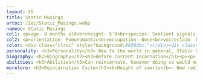 ```yaml
---
layout: t5
title: Static Musings
artoc: /2oc/Static_Musings.webp
nameoc: Static Musings
col1: <p>age- 8 months old<br>height- 5'9<br>species- Sentient signals bound to a host<br>pronouns- It/its<br>gender- Staticgender</p>
col2: <p>orientation- Pomoromantic<br>occupation- None<br>voiceclaim- Fuzz from The June Archive<br>alignment- Rebel Neutral</p>
color: <div class="clroc" style="background:#859dbc;"></div><div class="clroc" style="background:#466f86;"></div><div class="clroc" style="background:#e9effd;"></div><div class="clroc" style="background:#a62e32;"></div><div class="clroc" style="background:#67625f;"></div><div class="clroc" style="background:#BCB2B2;"></div><div class="clroc" style="background:#f9e2d3;"></div><div class="clroc" style="background:#000;"></div><div class="clroc" style="background:#807ac3;"></div><div class="clroc" style="background:#b0d7ff;"></div>
personality: <h3>Personality</h3> New to the world in general, Static has no idea who it is as a person, as such it is generally aimless and often goes with the flow of what's going on around it. <br><br> It mostly goes with what the others in the group around it do as well. It <b><i>would</i></b> have been really easy to peer-pressure and manipulate, had it not been for the fact that one of it's earliest friendships turned out to be a ploy that would result in its own death. <br><br> In situations where touch is required, such as hugging, it heavily prefers to be the one to initiate it rather than the other person doing so. Regardless of which incarnation or whatever radio model it is in, the main constant was music and radio dramas
biography: <h2>Biography</h2><h3>Before current incarnation</h3><p><p>The cycle of reincarnation existed since 1894<br>Death comes with a 2nd <s>3rd, 4th, 5th</s> chance. The current incarnation was remelded this year, specifically on 07/07/2024. The signals will eventually coalesce once again and attach itself to another anomalous radio with no memory of who it used to be, practically a reincarnation of sorts... But at that point, is it still the same "person"?</p><h3>Current incarnation</h3><p><ul style="margin-top:0px;"><li>Past Incarnation died<li>Untethered signals go around for a year doing random stuff, best friend of the previous incarnation, Evi, slowly spirals in her grief.<li>A year passes, the signals tethers itself to a new host, Static Musings has been born!<li>After 2 days of mucking about, Static was found by Evi, and was promptly given a new name.<br><br>Melded Signals. The name of the past incarnation.<li>Evi raises Static under his wing and slowly chips away at its self-esteem.<li>Time passes<li>Eventually Evi gets found out by others OCs regarding their true intentions, being that she plans to use Static Musings to bring back their old friend, which would kill Static in the process.<li>In the aftermath of the event, Static gets recruited by Prominence at the ripe old age of two weeks old.</ul><p>That's about it for now.</p>
abilities: <h3>Abilities</h3>Can reincarnate, however doing so would make it forget everything, making an entirely new person in the process.<br><br>Post rebirth subconsciously avoids situations that killed it in the past life, it doesn't actively know about this feature of itself.<br><br>It can't exactly warp reality on a whim yet, the past incarnation was able to but that takes time and experience. As of right now it can warp itself out of danger or awkward situations.<br><br>Using it's abilities too much would lead to over-exertion, you can read more about this in the "more lore" tab
morelore: <h3>Reincarnation Cycle</h3><b>Height of smarts</b>- New radio-body has been latched onto. Past incarnation flashes by and reminisces about how things were (similar to terminal lucidity)<br><br><b>Cliff of memories</b>- happens a few hours after the first stage, past incarnation gets wiped, with little knowledge remaining (eg, what killed it in the past life and how to avoid it)<br><br><b>Personality Build-Up</b>- basically starting from scratch, a full identity can take some time to form. In the past it used to take months due to scarce signals. Nowadays it takes a few hours to under a week, whoever it interacts with during this time has a lot of influence over how it acts and what opinions it may have<br><br><b>Diffuse</b>- what happens to all incarnations inevitably, they all slip up at some point, the signals all unfuse due to the destruction of the radio-body, can be slow or fast<br><b>Remeld</b>- Signals begin to coalesce again and find a new radio-body, cycle begins anew. Takes a few days to process and find the new host<br><br><h3>Static</h3>The first symptom to show what's about to happen is forgetfulness. The other way to separate the signals is by destroying the radio itself. <br><br> Being overtaken by static hurts it, as that is the one of the only things able to separate the signals, albeit temporarily. It can induce static in itself if forced to overexert it's powers. <br><br> Static Musings is exponential when it comes to being able to overcome the static, too bad it's too scared.<br><br> Closest thing to "getting sick" that could happen with Static would be someone putting too much radio noise over a channel. It's mostly static or pain related.
---
```

